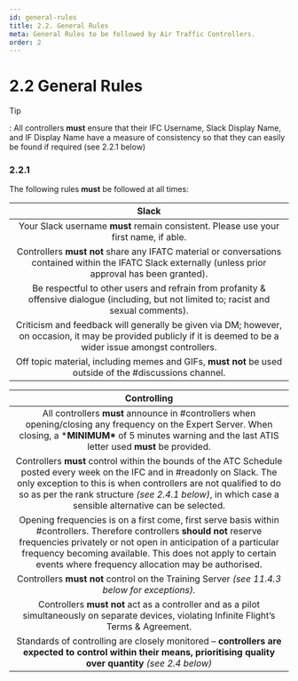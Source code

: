 ```yaml
---
id: general-rules
title: 2.2. General Rules
meta: General Rules to be followed by Air Traffic Controllers.
order: 2
---
```


# 2.2  General Rules

 

Tip

: All controllers **must** ensure that their IFC Username, Slack Display Name, and IF Display Name have a measure of consistency so that they can easily be found if required (see 2.2.1 below)



### 2.2.1    

The following rules **must** be followed at all times:

 

|                          **Slack**                           |
| :----------------------------------------------------------: |
| Your Slack username **must** remain consistent. Please use  your first name, if able. |
| Controllers **must not** share any IFATC material or conversations contained  within the IFATC Slack externally (unless prior approval has been granted). |
| Be respectful to other users and refrain from  profanity & offensive dialogue (including, but not limited to; racist and  sexual comments). |
| Criticism and feedback will generally be  given via DM; however, on occasion, it may be provided publicly if it is  deemed to be a wider issue amongst controllers. |
| Off topic material,  including memes and GIFs, **must not** be used  outside of the #discussions channel. |



|                       **Controlling**                        |
| :----------------------------------------------------------: |
| All controllers **must** announce  in #controllers when opening/closing any frequency on the Expert Server. When closing, a ***MINIMUM\*** of 5 minutes warning and the last ATIS letter used  **must**  be provided. |
| Controllers **must**  control within the bounds of the ATC Schedule posted every week on the IFC  and in #readonly on Slack. The only exception to this is when controllers are  not qualified to do so as per the rank structure *(see 2.4.1 below)*, in which case a sensible alternative can be  selected. |
| Opening frequencies is on a first come, first serve  basis within #controllers. Therefore controllers **should not** reserve frequencies  privately or not open in anticipation of a particular frequency becoming  available. This does not apply to certain events where frequency allocation  may be authorised. |
| Controllers **must not** control on the Training Server *(see 11.4.3  below for exceptions).* |
| Controllers **must not** act as a controller and as a pilot simultaneously  on separate devices, violating Infinite Flight’s Terms & Agreement. |
| Standards of  controlling are closely monitored – **controllers are expected to control within their means,  prioritising quality over quantity** *(see 2.4 below)* |

 